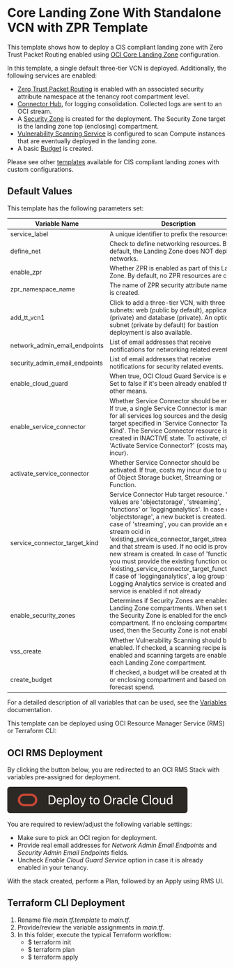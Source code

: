 # Core Landing Zone With Standalone VCN with ZPR Template

This template shows how to deploy a CIS compliant landing zone with Zero Trust Packet Routing enabled using [OCI Core Landing Zone](../../) configuration. 

In this template, a single default three-tier VCN is deployed. Additionally, the following services are enabled:
  - [Zero Trust Packet Routing](https://docs.oracle.com/en-us/iaas/Content/zero-trust-packet-routing/overview.htm) is enabled with an associated security attribute namespace at the tenancy root compartment level.
  - [Connector Hub](https://docs.oracle.com/en-us/iaas/Content/connector-hub/overview.htm), for logging consolidation. Collected logs are sent to an OCI stream.
  - A [Security Zone](https://docs.oracle.com/en-us/iaas/security-zone/using/security-zones.htm) is created for the deployment. The Security Zone target is the landing zone top (enclosing) compartment.
  - [Vulnerability Scanning Service](https://docs.oracle.com/en-us/iaas/scanning/using/overview.htm#scanning_overview) is configured to scan Compute instances that are eventually deployed in the landing zone.
  - A basic [Budget](https://docs.oracle.com/en-us/iaas/Content/Billing/Concepts/budgetsoverview.htm#Budgets_Overview) is created.

Please see other [templates](../../templates/) available for CIS compliant landing zones with custom configurations.

## Default Values

This template has the following parameters set: 

| Variable Name                  | Description | Value                         |
|--------------------------------|-------------|-------------------------------|
| service_label                  | A unique identifier to prefix the resources | defvcn                        |
| define_net                     | Check to define networking resources. By default, the Landing Zone does NOT deploy any networks. | true                          |
| enable_zpr                     | Whether ZPR is enabled as part of this Landing Zone. By default, no ZPR resources are created. | true                          |
| zpr_namespace_name             | The name of ZPR security attribute namespace is created. | <service_label>-zpr           |
| add_tt_vcn1                    | Click to add a three-tier VCN, with three subnets: web (public by default), application (private) and database (private). An optional subnet (private by default) for bastion deployment is also available. | true                          |
| network_admin_email_endpoints  | List of email addresses that receive notifications for networking related events. | ["email.address@example.com"] |
| security_admin_email_endpoints | List of email addresses that receive notifications for security related events. | ["email.address@example.com"] |
| enable_cloud_guard             | When true, OCI Cloud Guard Service is enabled. Set to false if it's been already enabled through other means. | true                          |
| enable_service_connector       | Whether Service Connector should be enabled. If true, a single Service Connector is managed for all services log sources and the designated target specified in 'Service Connector Target Kind'. The Service Connector resource is created in INACTIVE state. To activate, check 'Activate Service Connector?' (costs may incur). | true                          |
| activate_service_connector     | Whether Service Connector should be activated. If true, costs my incur due to usage of Object Storage bucket, Streaming or Function. | true                          |
| service_connector_target_kind  |Service Connector Hub target resource. Valid values are 'objectstorage', 'streaming', 'functions' or 'logginganalytics'. In case of 'objectstorage', a new bucket is created. In case of 'streaming', you can provide an existing stream ocid in 'existing_service_connector_target_stream_id' and that stream is used. If no ocid is provided, a new stream is created. In case of 'functions', you must provide the existing function ocid in 'existing_service_connector_target_function_id'. If case of 'logginganalytics', a log group for Logging Analytics service is created and the service is enabled if not already | streaming                     |
| enable_security_zones          |Determines if Security Zones are enabled in Landing Zone compartments. When set to true, the Security Zone is enabled for the enclosing compartment. If no enclosing compartment is used, then the Security Zone is not enabled. | true                          |
| vss_create                     | Whether Vulnerability Scanning should be enabled. If checked, a scanning recipe is enabled and scanning targets are enabled for each Landing Zone compartment. | true                          |
| create_budget                  | If checked, a budget will be created at the root or enclosing compartment and based on forecast spend. | true                          |

For a detailed description of all variables that can be used, see the [Variables](../../VARIABLES.md) documentation.

This template can be deployed using OCI Resource Manager Service (RMS) or Terraform CLI:

## OCI RMS Deployment

By clicking the button below, you are redirected to an OCI RMS Stack with variables pre-assigned for deployment. 

[![Deploy_To_OCI](../../images/DeployToOCI.svg)](https://cloud.oracle.com/resourcemanager/stacks/create?zipUrl=https://github.com/oci-landing-zones/terraform-oci-core-landingzone/archive/refs/heads/main.zip&zipUrlVariables={"service_label":"defvcn","network_admin_email_endpoints":["email.address@example.com"],"security_admin_email_endpoints":["email.address@example.com"],"define_net":true,"enable_zpr":true,"zpr_namespace_name":"<service_label>-zpr","add_tt_vcn1":true,"enable_service_connector":true,"activate_service_connector":true,"service_connector_target_kind":"streaming","enable_security_zones":true,"vss_create":true,"create_budget":true,"enable_cloud_guard":true})

You are required to review/adjust the following variable settings:
 - Make sure to pick an OCI region for deployment.
 - Provide real email addresses for *Network Admin Email Endpoints* and *Security Admin Email Endpoints* fields. 
 - Uncheck *Enable Cloud Guard Service* option in case it is already enabled in your tenancy.

With the stack created, perform a Plan, followed by an Apply using RMS UI.

## Terraform CLI Deployment

1. Rename file *main.tf.template* to *main.tf*. 
2. Provide/review the variable assignments in *main.tf*.
3. In this folder, execute the typical Terraform workflow:
    - $ terraform init
    - $ terraform plan
    - $ terraform apply
